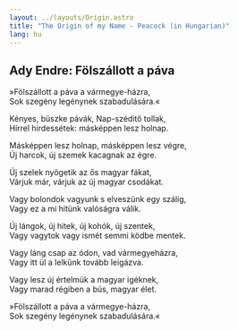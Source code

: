 ```yaml
---
layout: ../layouts/Origin.astro
title: "The Origin of my Name - Peacock (in Hungarian)"
lang: hu
---
```


## Ady Endre: Fölszállott a páva

»Fölszállott a páva a vármegye-házra,  
Sok szegény legénynek szabadulására.«

Kényes, büszke pávák, Nap-széditő tollak,  
Hírrel hirdessétek: másképpen lesz holnap.

Másképpen lesz holnap, másképpen lesz végre,  
Új harcok, új szemek kacagnak az égre.

Új szelek nyögetik az ős magyar fákat,  
Várjuk már, várjuk az új magyar csodákat.

Vagy bolondok vagyunk s elveszünk egy szálig,  
Vagy ez a mi hitünk valóságra válik.

Új lángok, új hitek, új kohók, új szentek,  
Vagy vagytok vagy ismét semmi ködbe mentek.

Vagy láng csap az ódon, vad vármegyeházra,  
Vagy itt ül a lelkünk tovább leigázva.

Vagy lesz új értelmük a magyar igéknek,  
Vagy marad régiben a bús, magyar élet.

»Fölszállott a páva a vármegye-házra,  
Sok szegény legénynek szabadulására.«
